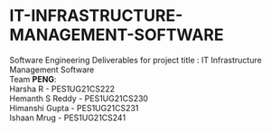 # IT-INFRASTRUCTURE-MANAGEMENT-SOFTWARE
Software Engineering Deliverables for project title : IT Infrastructure Management Software  
Team **PENG**:  
Harsha R - PES1UG21CS222  
Hemanth S Reddy - PES1UG21CS230  
Himanshi Gupta - PES1UG21CS231  
Ishaan Mrug - PES1UG21CS241  

